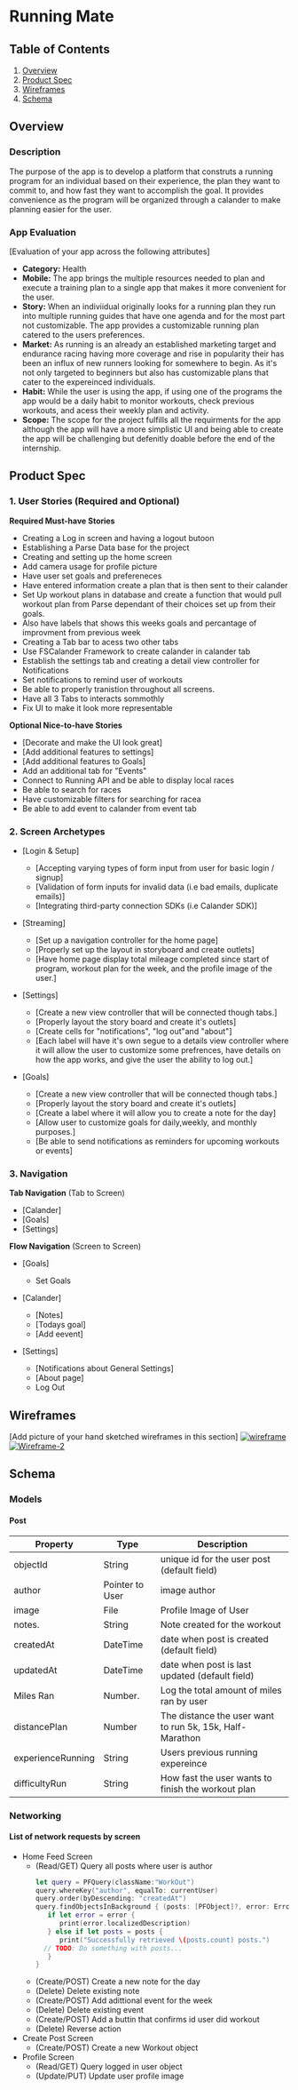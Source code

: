 # Running Mate

## Table of Contents
1. [Overview](#Overview)
1. [Product Spec](#Product-Spec)
1. [Wireframes](#Wireframes)
2. [Schema](#Schema)

## Overview
### Description
The purpose of the app is to develop a platform that construts a running program for an individual based on their experience, the plan they want to commit to, and how fast they want to accomplish the goal. It provides convenience as the program will be organized through a calander to make planning easier for the user.
### App Evaluation
[Evaluation of your app across the following attributes]
- **Category:**
Health 
- **Mobile:**
The app brings the multiple resources needed to plan and execute a training plan to a single app that makes it more convenient for the user.
- **Story:**
When an indiviidual originally looks for a running plan they run into multiple running guides that have one agenda and for the most part not customizable. The app provides a customizable running plan catered to the users preferences.
- **Market:**
As running is an already an established marketing target and endurance racing having more coverage and rise in popularity their has been an influx of new runners looking for somewhere to begin. As it's not only targeted to beginners but also has customizable plans that cater to the expereinced individuals.
- **Habit:**
While the user is using the app, if using one of the programs the app would be a daily habit to monitor workouts, check previous workouts, and acess their weekly plan and activity. 
- **Scope:**
The scope for the project fulfills all the requirments for the app although the app will have a more simplistic UI and being able to create the app will be challenging but defenitly doable before the end of the internship.
## Product Spec

### 1. User Stories (Required and Optional)

**Required Must-have Stories**

* Creating a Log in screen and having a logout butoon
* Establishing a Parse Data base for the project
* Creating and setting up the home screen
* Add camera usage for profile picture
* Have user set goals and prefereneces
* Have entered information create a plan that is then sent to their calander
* Set Up workout plans in database and create a function that would pull workout plan
  from Parse dependant of their choices set up from their goals.
* Also have labels that shows this weeks goals and percantage of improvment from previous week
* Creating a Tab bar to acess two other tabs
* Use FSCalander Framework to create calander in calander tab
* Establish the settings tab and creating a detail view controller for Notifications
* Set notifications to remind user of workouts
* Be able to properly tranistion throughout all screens.
* Have all 3 Tabs to interacts sommothly
* Fix UI to make it look more representable


**Optional Nice-to-have Stories**

* [Decorate and make the UI look great]
* [Add additional features to settings]
* [Add additional features to Goals]
*  Add an additional tab for "Events"
* Connect to Running API and be able to display local races
* Be able to search for races
* Have customizable filters for searching for racea
* Be able to add event to calander from event tab

### 2. Screen Archetypes

* [Login & Setup]
   * [Accepting varying types of form input from user for basic login / signup]
   * [Validation of form inputs for invalid data (i.e bad emails, duplicate emails)]
   * [Integrating third-party connection SDKs (i.e Calander SDK)]
 
* [Streaming]
   * [Set up a navigation controller for the home page]
   * [Properly set up the layout in storyboard and create outlets]
   * [Have home page display total mileage completed since start of program, workout plan for the week, and the profile image of the user.]

* [Settings]
   * [Create a new view controller that will be connected though tabs.]
   * [Properly layout the story board and create it's outlets]
   * [Create cells for "notifications", "log out"and "about"]
   * [Each label will have it's own segue to a details view controller where it will allow the user to customize some prefrences, have details on how the app works, and give the user the ability to log out.]
 * [Goals]
   * [Create a new view controller that will be connected though tabs.]
   * [Properly layout the story board and create it's outlets]
   * [Create a label where it will allow you to create a note for the day]
   * [Allow user to customize goals for daily,weekly, and monthly purposes.]
   * [Be able to send notifications as reminders for upcoming workouts or events]
 

### 3. Navigation

**Tab Navigation** (Tab to Screen)

* [Calander]
* [Goals]
* [Settings]

**Flow Navigation** (Screen to Screen)

* [Goals]
    * Set Goals
   
* [Calander]
   * [Notes]
   * [Todays goal]
   * [Add eevent]
* [Settings]
   * [Notifications about General Settings]
   * [About page]
   * Log Out
   
   
## Wireframes
[Add picture of your hand sketched wireframes in this section]
<a href="https://ibb.co/rvmppg3"><img src="https://i.ibb.co/x3DggyY/wireframe.jpg" alt="wireframe" border="0"></a>
<a href="https://ibb.co/cgz6P1m"><img src="https://i.ibb.co/kHY4pxd/Wireframe-2.jpg" alt="Wireframe-2" border="0"></a>

## Schema 
### Models
#### Post

   | Property      | Type     | Description |
   | ------------- | -------- | ------------|
   | objectId      | String   | unique id for the user post (default field) |
   | author        | Pointer to User| image author |
   | image         | File     | Profile Image of User |
   | notes.        | String   | Note created for the workout |
   | createdAt     | DateTime | date when post is created (default field) |
   | updatedAt     | DateTime | date when post is last updated (default field) |
   | Miles Ran     | Number.  | Log the total amount of miles ran by user |
   | distancePlan  | Number   | The distance the user want to run 5k, 15k, Half- Marathon|
   | experienceRunning| String   | Users previous running expereince|
   | difficultyRun | String    | How fast the user wants to finish the workout plan|

### Networking
#### List of network requests by screen
   - Home Feed Screen
      - (Read/GET) Query all posts where user is author
         ```swift
         let query = PFQuery(className:"WorkOut")
         query.whereKey("author", equalTo: currentUser)
         query.order(byDescending: "createdAt")
         query.findObjectsInBackground { (posts: [PFObject]?, error: Error?) in
            if let error = error { 
               print(error.localizedDescription)
            } else if let posts = posts {
               print("Successfully retrieved \(posts.count) posts.")
           // TODO: Do something with posts...
            }
         }
         ```
      - (Create/POST) Create a new note for the day
      - (Delete) Delete existing note
      - (Create/POST) Add adittional event for the week
      - (Delete) Delete existing event
      - (Create/POST) Add a buttin that confirms id user did workout
      - (Delete) Reverse action 
   - Create Post Screen
      - (Create/POST) Create a new Workout object
   - Profile Screen
      - (Read/GET) Query logged in user object
      - (Update/PUT) Update user profile image


